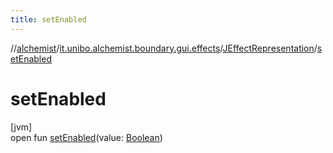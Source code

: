 ```yaml
---
title: setEnabled
---
```

//[alchemist](../../../index.html)/[it.unibo.alchemist.boundary.gui.effects](../index.html)/[JEffectRepresentation](index.html)/[setEnabled](set-enabled.html)



# setEnabled



[jvm]\
open fun [setEnabled](set-enabled.html)(value: [Boolean](https://kotlinlang.org/api/latest/jvm/stdlib/kotlin/-boolean/index.html))




